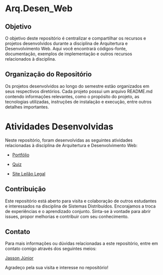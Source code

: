 # Arq.Desen_Web

## Objetivo

O objetivo deste repositório é centralizar e compartilhar os recursos e projetos desenvolvidos durante a disciplina de Arquitertura e Desenvolvimento Web. Aqui você encontrará códigos-fonte, documentação, exemplos de implementação e outros recursos relacionados à disciplina.

## Organização do Repositório

Os projetos desenvolvidos ao longo do semestre estão organizados em seus respectivos diretórios. Cada projeto possui um arquivo README.md contendo informações relevantes, como o propósito do projeto, as tecnologias utilizadas, instruções de instalação e execução, entre outros detalhes importantes.


# Atividades Desenvolvidas
Neste repositório, foram desenvolvidas as seguintes atividades relacionadas à disciplina de Arquitertura e Desenvolvimento Web:

- [Portfólio](Portfólio)

- [Quiz](Quiz)

- [Site Leilão Legal](Site_Leilão-Legal)

## Contribuição

Este repositório está aberto para visita e colaboração de outros estudantes e interessados na disciplina de Sistemas Distribuídos. Encorajamos a troca de experiências e o aprendizado conjunto. Sinta-se à vontade para abrir issues, propor melhorias e contribuir com seu conhecimento.

## Contato

Para mais informações ou dúvidas relacionadas a este repositório, entre em contato comigo através dos seguintes meios:

[Jasson Júnior](jassonjr5@gmail.com)

Agradeço pela sua visita e interesse no repositório!
